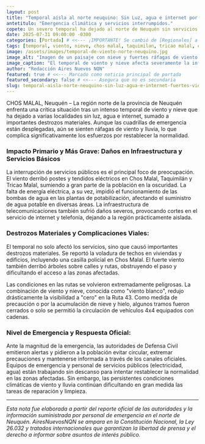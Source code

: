 ```yaml
---
layout: post
title: "Temporal aísla al norte neuquino: Sin Luz, agua e internet por fuertes vientos y nieve."
antetitulo: "Emergencia climática y servicios interrumpidos."
copete: Un severo temporal ha dejado al norte de Neuquén sin servicios esenciales como luz, agua e internet, además de provocar importantes destrozos materiales. Aunque los equipos de emergencia trabajan sin descanso, las ráfagas de viento y la lluvia persisten, dificultando las tareas de normalización en la región.
date: 2025-07-31 09:00:00 -0300
categories: [Portada] # <<--- ¡IMPORTANTE! Se cambió de [Regionales] a [Portada] para que aparezca en la portada.
tags: [temporal, viento, nieve, chos malal, taquimilan, tricao malal, corte de luz, corte de agua, falta de internet, defensa civil, ruta 43, neuquen]
image: /assets/images/temporal-de-viento-norte-neuquino.jpg
image_alt: "Imagen de un paisaje con nieve y fuertes ráfagas de viento."
image_caption: "El temporal de viento y nieve afecta severamente la infraestructura del norte neuquino."
author: "Redacción Aires Nuevos NQN"
featured: true # <<--- Marcado como noticia principal de portada
featured_secondary: false # <<--- Asegura que no es secundaria
slug: temporal-aisla-norte-neuquino-sin-luz-agua-e-internet-fuertes-vientos-nieve # <<--- Agregado el slug para la URL
---
```


CHOS MALAL, Neuquén – La región norte de la provincia de Neuquén enfrenta una crítica situación tras un intenso temporal de viento y nieve que ha dejado a varias localidades sin luz, agua e internet, sumado a importantes destrozos materiales. Aunque las cuadrillas de emergencia están desplegadas, aún se sienten ráfagas de viento y lluvia, lo que complica significativamente los esfuerzos por restablecer la normalidad.

### Impacto Primario y Más Grave: Daños en Infraestructura y Servicios Básicos

La interrupción de servicios públicos es el principal foco de preocupación. El viento derribó postes y tendidos eléctricos en Chos Malal, Taquimilán y Tricao Malal, sumiendo a gran parte de la población en la oscuridad. La falta de energía eléctrica, a su vez, impidió el funcionamiento de las bombas de agua en las plantas de potabilización, afectando el suministro de agua potable en diversas áreas. La infraestructura de telecomunicaciones también sufrió daños severos, provocando cortes en el servicio de internet y telefonía, dejando a la región prácticamente aislada.

### Destrozos Materiales y Complicaciones Viales:

El temporal no solo afectó los servicios, sino que causó importantes destrozos materiales. Se reportó la voladura de techos en viviendas y edificios, incluyendo una casilla policial en Chos Malal. El fuerte viento también derribó árboles sobre calles y rutas, obstruyendo el paso y dificultando el acceso a las zonas afectadas.

Las condiciones en las rutas se volvieron extremadamente peligrosas. La combinación de viento y nieve, conocida como "viento blanco", redujo drásticamente la visibilidad a "cero" en la Ruta 43. Como medida de precaución o por la acumulación de nieve y hielo, algunos tramos fueron cerrados o solo se permitió la circulación de vehículos 4x4 equipados con cadenas.

### Nivel de Emergencia y Respuesta Oficial:

Ante la magnitud de la emergencia, las autoridades de Defensa Civil emitieron alertas y pidieron a la población evitar circular, extremar precauciones y mantenerse informada a través de los canales oficiales. Equipos de emergencia y personal de servicios públicos (electricidad, agua) están trabajando sin descanso para intentar restablecer la normalidad en las zonas afectadas. Sin embargo, las persistentes condiciones climáticas de viento y lluvia continúan dificultando en gran medida las tareas de reparación y limpieza.

---
*Esta nota fue elaborada a partir del reporte oficial de las autoridades y la información suministrada por personal de emergencia en el norte de Neuquén. AiresNuevosNQN se ampara en la Constitución Nacional, la Ley 26.032 y tratados internacionales que garantizan la libertad de prensa y el derecho a informar sobre asuntos de interés público.*